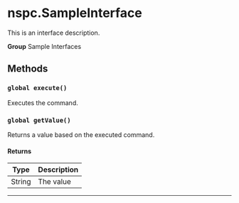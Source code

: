 # nspc.SampleInterface

This is an interface description.


**Group** Sample Interfaces

## Methods
### `global execute()`

Executes the command.

### `global getValue()`

Returns a value based on the executed command.

#### Returns

|Type|Description|
|---|---|
|String|The value|

---
